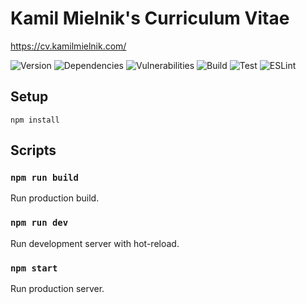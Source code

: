# Kamil Mielnik's Curriculum Vitae

https://cv.kamilmielnik.com/

![Version](https://img.shields.io/github/package-json/v/kamilmielnik/cv)
![Dependencies](https://img.shields.io/librariesio/github/kamilmielnik/cv)
![Vulnerabilities](https://img.shields.io/snyk/vulnerabilities/github/kamilmielnik/cv)
![Build](https://github.com/kamilmielnik/cv/workflows/Build/badge.svg)
![Test](https://github.com/kamilmielnik/cv/workflows/Test/badge.svg)
![ESLint](https://github.com/kamilmielnik/cv/workflows/ESLint/badge.svg)

## Setup

```Shell
npm install
```

## Scripts

### `npm run build`

Run production build.

### `npm run dev`

Run development server with hot-reload.

### `npm start`

Run production server.
